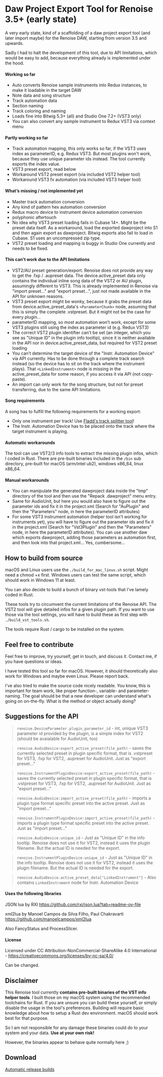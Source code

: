 # Daw Project Export Tool for Renoise 3.5+ (early state)

A very early state, kind of a scaffolding of a daw project export tool (and later import maybe) for the Renoise DAW, starting from version 3.5 and upwards.

Sadly I had to halt the development of this tool, due to API limitations, which would be easy to add, because everything already is implemented under the hood.

#### Working so far

- Auto converts Renoise sample instruments into Redux instances, to make it loadable in the target DAW
- Note data and song structure
- Track automation data
- Section naming
- Track coloring and naming
- Loads fine into Bitwig 5.3+ (all) and Studio One 7.2+ (VST3 only)
- You can also convert any sample instrument to Redux VST3 via context menu

#### Partly working so far

- Track automation mapping, this only works so far, if the VST3 uses index as parameterID, e.g. Redux VST3. But most plugins won't work, because they use unique parameter ids instead. The tool currently exports the index value.
- VST3 preset export, read below
- Workaround VST2 preset export (via included VST2 helper tool)
- Workaround VST3 fx automation (via included VST3 helper tool)

#### What’s missing / not implemented yet

- Master track automation conversion
- Any kind of pattern hex automation conversion
- Redux macro device to instrument device automation conversion
- polyphonic aftertouch
- No idea why VST3 preset loading fails in Cubase 14+. Might be the preset data itself. As a workaround, load the exported dawproject into S1 and then again export as dawproject. Bitwig exports also fail to load in Cubase. S1 uses an uncompressed zip type.
- VST2 preset loading and mapping is buggy in Studio One currently and needs to be fixed.

#### This can't work due to the API limitations

- VST2/AU preset generation/export. Renoise does not provide any way to get the .fxp / .aupreset data. The device.active_preset data only contains the individual inline song data of the VST2 or AU plugin, assumingly different to VST3. This is already implemented in Renoise via "import preset..." and "export preset...", just not made available in the API for unknown reasons.
- VST3 preset export might be wonky, because it grabs the preset data from device.active_preset_data's `<ParameterChunk>` node, assuming that this is simply the complete .vstpreset. But it might not be the case for every plugin...
- parameterID mapping, so most automation won’t work, except for some VST3 plugins still using the index as parameter id (e.g. Redux VST3)
- The correct VST2 plugin identifier can't be set (an integer, which you see as "Unique ID" in the plugin info tooltip), since it is neither available in the API nor in device.active_preset_data, but required for VST2 preset loading
- You can’t determine the target device of the "Instr. Automation Device" via API currently. Has to be done through a complete track search instead (so the device has to sit on the track where the instrument plays). That `<LinkedInstrument>` node is missing in the active_preset_data for some reason, if you access it via API (not copy-paste).
- An import can only work for the song structure, but not for preset transferring, due to the same API limitations.

#### Song requirements

A song has to fulfill the following requirements for a working export:

- Only one instrument per track! Use [Fladd's track splitter tool](https://www.renoise.com/tools/split-into-separate-tracks)!
- The Instr. Automation Device has to be placed onto the track where the target instrument is playing.

#### Automatic workarounds

The tool can use VST2/3 info tools to extract the missing plugin infos, which I coded in Rust. There are pre-built binaries included in the `/bin` sub directory, pre-built for macOS (arm/intel ub2), windows x86_64, linux x86_64.

#### Manual workarounds

- You can manipulate the generated dawproject data inside the "tmp" directory of the tool and then use the "Repack .dawproject" menu entry.
- Same for AudioUnit, but here you would also have to figure out the parameter ids and fix it in the project.xml (Search for "AuPlugin" and then the "Parameters" node, in here the parameterID attributes)
- For some VST3 instrument automation (helper tool isn't working for instruments yet), you will have to figure out the parameter ids and fix it in the project.xml (Search for "Vst3Plugin" and then the "Parameters" node, in here the parameterID attributes). You can use another daw which exports dawproject, adding those parameters as automation first, and then look into that project.xml... Yes, cumbersome...

####

## How to build from source

macOS and Linux users use the `./build_for_mac_linux.sh` script. Might need a chmod +x first. Windows users can test the same script, which should work in Windows 11 at least.

You can also decide to build a bunch of binary vst-tools that I've lamely coded in Rust.

These tools try to circumvent the current limitations of the Renoise API. The VST2 tool will give detailed infos for a given plugin path. If you want to use those via the tool settings, you will have to build these as first step with `./build_vst_tools.sh`.

The tools require Rust / cargo to be installed on the system.

## Feel free to contribute

Feel free to improve, try yourself, get in touch, and discuss it. Contact me, if you have questions or ideas.

I have tested this tool so far for macOS. However, it should theoretically also work for Windows and maybe even Linux. Please report back.

I've also tried to make the source code nicely readable. You know, this is important for team work, like proper function-, variable- and parameter-naming. The goal should be that a new developer can understand what's going on on-the-fly. What is the method or object actually doing?

## Suggestions for the API

> `renoise.DeviceParameter.plugin_parameter_id` - int, unique VST3 parameter id provided by the plugin, is a simple index for VST2 (should be avaialable for AudioUnit, too)

> `renoise.AudioDevice:export_active_preset(file_path)` - saves the currently selected preset in plugin specific format, that is .vstpreset for VST3, .fxp for VST2, .aupreset for AudioUnit. Just as "export preset..."

> `renoise.InstrumentPluginDevice:export_active_preset(file_path)` - saves the currently selected preset in plugin specific format, that is .vstpreset for VST3, .fxp for VST2, .aupreset for AudioUnit. Just as "export preset..."

> `renoise.AudioDevice:import_active_preset(file_path)` - imports a plugin type format specific preset into the active preset. Just as "import preset..."

> `renoise.InstrumentPluginDevice:import_active_preset(file_path)` - imports a plugin type format specific preset into the active preset. Just as "import preset..."

> `renoise.AudioDevice.unique_id` - Just as "Unique ID" in the info tooltip. Renoise does not use it for VST2, instead it uses the plugin filename. But the actual ID is needed for the export.

> `renoise.InstrumentPluginDevice.unique_id` - Just as "Unique ID" in the info tooltip. Renoise does not use it for VST2, instead it uses the plugin filename. But the actual ID is needed for the export.

> `renoise.AudioDevice.active_preset_data["LinkedInstrument"]` - Also contains `LinkedInstrument` node for Instr. Automation Device

#### Uses the following libraries

JSON lua by RXI
https://github.com/rxi/json.lua?tab=readme-ov-file

xml2lua by Manoel Campos da Silva Filho, Paul Chakravarti
https://github.com/manoelcampos/xml2lua

Also FancyStatus and ProcessSlicer.

#### License

Licensed under CC Attribution-NonCommercial-ShareAlike 4.0 International - https://creativecommons.org/licenses/by-nc-sa/4.0/

Can be changed.

## Disclaimer

This Renoise tool currently **contains pre-built binaries of the VST info helper tools**. I built those on my macOS system using the recommended toolchains for Rust. If you are unsure you can build these yourself, or simply disable the usage in the tool's preferences. Building will require basic knowledge about how to setup a Rust dev environment. macOS should work best for that purpose.

So I am not responsible for any damage these binaries could do to your system and your data. **Use at your own risk!**

However, the binaries appear to behave quite normally here ;)

## Download

[Automatic release builds](https://github.com/Jurek-Raben/DawProject-Tool/releases)
